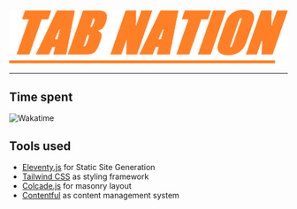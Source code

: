 ![TAB Nation](src/img/logo.svg)

---

## Time spent 
![Wakatime](https://wakatime.com/badge/user/66367175-eadf-48f0-89af-d30bf9e2dc7c/project/26c6a79f-f3eb-47e9-8810-8fcbca7b6c21.svg?style=for-the-badge)


## Tools used
+ [Eleventy.js](https://www.11ty.dev/) for Static Site Generation
+ [Tailwind CSS](https://tailwindcss.com/) as styling framework
+ [Colcade.js](https://github.com/desandro/colcade) for masonry layout
+ [Contentful](https://www.contentful.com/) as content management system